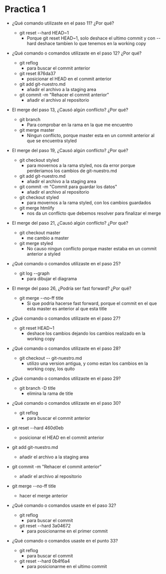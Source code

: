 # Practica 1

* ¿Qué comando utilizaste en el paso 11? ¿Por qué?
  * git reset --hard HEAD~1
    * Porque git reset HEAD~1, solo deshace el ultimo commit y con --hard deshace tambien lo que tenemos en la working copy

* ¿Qué comando o comandos utilizaste en el paso 12? ¿Por qué?
  * git reflog
    * para buscar el commit anterior 
  * git reset 876da37
    * posicionar el HEAD en el commit anterior
  * git add git-nuestro.md
    * añadir el archivo a la staging area
  * git commit -m "Rehacer el commit anterior"
    * añadir el archivo al repositorio

* El merge del paso 13, ¿Causó algún conflicto? ¿Por qué?
  * git branch
    * Para comprobar en la rama en la que me encuentro
  * git merge master
    * Ningun conflicto, porque master esta en un commit anterior al que se encuentra styled

* El merge del paso 19, ¿Causó algún conflicto? ¿Por qué?
  * git checkout styled
    * para movernos a la rama styled, nos da error porque perderiamos los cambios de git-nuestro.md
  * git add git-nuestro.md
    * añadir el archivo a la staging area
  * git commit -m "Commit para guardar los datos"
    * añadir el archivo al repositorio
  * git checkout styled
    * para movernos a la rama styled, con los cambios guardados
  * git merge htmlify
    * nos da un conflicto que debemos resolver para finalizar el merge

* El merge del paso 21, ¿Causó algún conflicto? ¿Por qué?
  * git checkout master
    * me cambio a master
  * git merge styled
    * No causo ningun conflicto porque master estaba en un commit anterior a styled

* ¿Qué comando o comandos utilizaste en el paso 25?
  * git log --graph
    * para dibujar el diagrama 

* El merge del paso 26, ¿Podría ser fast forward? ¿Por qué?
  * git merge --no-ff title
    * Si que podria hacerse fast forward, porque el commit en el que esta master es anterior al que esta title

* ¿Qué comando o comandos utilizaste en el paso 27?
   * git reset HEAD~1
     * deshace los cambios dejando  los cambios realizado en la working copy

* ¿Qué comando o comandos utilizaste en el paso 28?
  * git checkout -- git-nuestro.md
    * utilizo una version antigua, y como estan los cambios en la working copy, los quito

* ¿Qué comando o comandos utilizaste en el paso 29?
  * git branch -D title
    * elimina la rama de title

* ¿Qué comando o comandos utilizaste en el paso 30?
  * git reflog
    * para buscar el commit anterior 
 * git reset --hard 460d0eb
    * posicionar el HEAD en el commit anterior
  * git add git-nuestro.md
    * añadir el archivo a la staging area
  * git commit -m "Rehacer el commit anterior"
    * añadir el archivo al repositorio
  * git merge --no-ff title
    * hacer el merge anterior

* ¿Qué comando o comandos usaste en el paso 32?
  * git reflog
    * para buscar el commit 
  * git reset --hard 3a04672
    * para posicionarme en el primer commit
  
* ¿Qué comando o comandos usaste en el punto 33?
  * git reflog
    * para buscar el commit 
  * git reset --hard 0b4f6a4 
    * para posicionarme en el ultimo commit